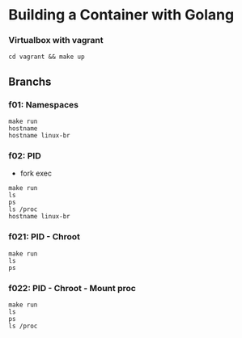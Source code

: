 # Building a Container with Golang

### Virtualbox with vagrant

`cd vagrant && make up`

## Branchs

### f01: Namespaces

```
make run
hostname
hostname linux-br
```

### f02: PID

- fork exec

```
make run
ls
ps
ls /proc
hostname linux-br
```

### f021: PID - Chroot

```
make run
ls
ps
```

### f022: PID - Chroot - Mount proc

```
make run
ls
ps
ls /proc
```
